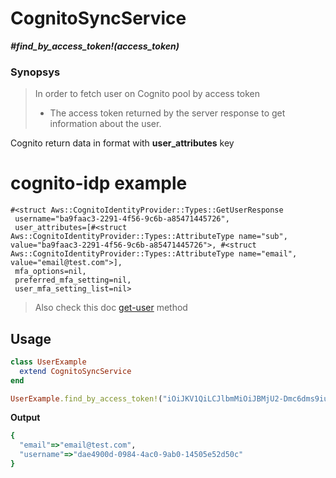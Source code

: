 # CognitoSyncService

__*#find_by_access_token!(access_token)*__

### Synopsys

> In order to fetch user on Cognito pool by access token
> - The access token returned by the server response to get information about the user.

Cognito return data in format with __user_attributes__ key
# cognito-idp example
```
#<struct Aws::CognitoIdentityProvider::Types::GetUserResponse
 username="ba9faac3-2291-4f56-9c6b-a85471445726",
 user_attributes=[#<struct Aws::CognitoIdentityProvider::Types::AttributeType name="sub", value="ba9faac3-2291-4f56-9c6b-a85471445726">, #<struct Aws::CognitoIdentityProvider::Types::AttributeType name="email", value="email@test.com">],
 mfa_options=nil,
 preferred_mfa_setting=nil,
 user_mfa_setting_list=nil>
```
> Also check this doc [get-user](https://docs.aws.amazon.com/cli/latest/reference/cognito-idp/get-user.html) method

## Usage

```ruby
class UserExample
  extend CognitoSyncService
end

UserExample.find_by_access_token!("iOiJKV1QiLCJlbmMiOiJBMjU2-Dmc6dms9iukp_YUfeO6Vj-P9sOom_khf3FWTMz1Mb2dI8v")
```

__Output__

```ruby
{
  "email"=>"email@test.com",
  "username"=>"dae4900d-0984-4ac0-9ab0-14505e52d50c"
}
```
